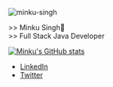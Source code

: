 
![minku-singh](https://user-images.githubusercontent.com/63182924/122111141-02309f80-ce3d-11eb-8290-6dbbde961713.png)

&gt;&gt; Minku Singh👾 <br>
&gt;&gt; Full Stack Java Developer <br>

[![Minku's GitHub stats](https://github-readme-stats.vercel.app/api?username=minku-singh&theme=highcontrast&hide=stars,prs,issues,contribs)](https://github.com/anuraghazra/github-readme-stats)

- [LinkedIn](https://www.linkedin.com/in/minku-singh/) 
- [Twitter](https://twitter.com/minkusinghh) 


